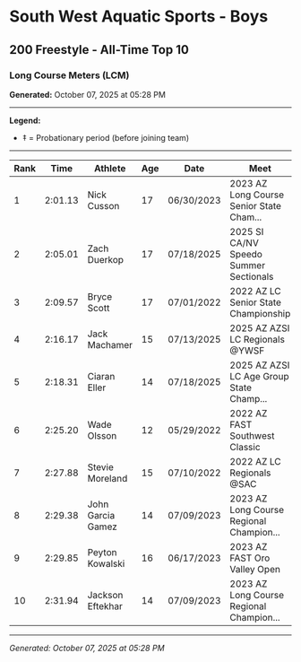 # South West Aquatic Sports - Boys
## 200 Freestyle - All-Time Top 10
### Long Course Meters (LCM)

**Generated:** October 07, 2025 at 05:28 PM

---

**Legend:**
- ‡ = Probationary period (before joining team)

---

| Rank | Time | Athlete | Age | Date | Meet |
|------|------|---------|-----|------|------|
| 1 | 2:01.13 | Nick Cusson | 17 | 06/30/2023 | 2023 AZ Long Course Senior State Cham... |
| 2 | 2:05.01 | Zach Duerkop | 17 | 07/18/2025 | 2025 SI CA/NV Speedo Summer Sectionals |
| 3 | 2:09.57 | Bryce Scott | 17 | 07/01/2022 | 2022 AZ LC Senior State Championship |
| 4 | 2:16.17 | Jack Machamer | 15 | 07/13/2025 | 2025 AZ AZSI LC Regionals @YWSF |
| 5 | 2:18.31 | Ciaran Eller | 14 | 07/18/2025 | 2025 AZ AZSI LC Age Group State Champ... |
| 6 | 2:25.20 | Wade Olsson | 12 | 05/29/2022 | 2022 AZ FAST Southwest Classic |
| 7 | 2:27.88 | Stevie Moreland | 15 | 07/10/2022 | 2022 AZ LC Regionals @SAC |
| 8 | 2:29.38 | John Garcia Gamez | 14 | 07/09/2023 | 2023 AZ Long Course Regional Champion... |
| 9 | 2:29.85 | Peyton Kowalski | 16 | 06/17/2023 | 2023 AZ FAST Oro Valley Open |
| 10 | 2:31.94 | Jackson Eftekhar | 14 | 07/09/2023 | 2023 AZ Long Course Regional Champion... |

---

*Generated: October 07, 2025 at 05:28 PM*
